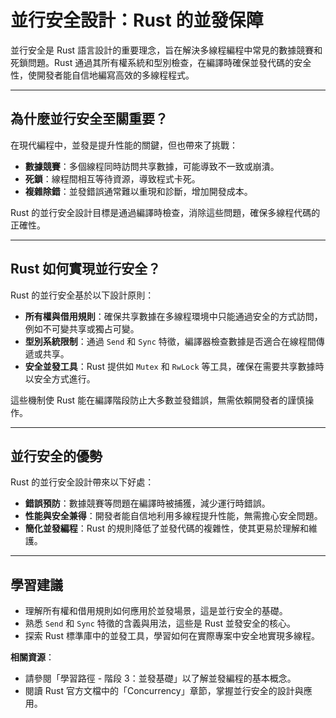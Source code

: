 # 並行安全設計：Rust 的並發保障

並行安全是 Rust 語言設計的重要理念，旨在解決多線程編程中常見的數據競賽和死鎖問題。Rust 通過其所有權系統和型別檢查，在編譯時確保並發代碼的安全性，使開發者能自信地編寫高效的多線程程式。

---

## 為什麼並行安全至關重要？

在現代編程中，並發是提升性能的關鍵，但也帶來了挑戰：

- **數據競賽**：多個線程同時訪問共享數據，可能導致不一致或崩潰。
- **死鎖**：線程間相互等待資源，導致程式卡死。
- **複雜除錯**：並發錯誤通常難以重現和診斷，增加開發成本。

Rust 的並行安全設計目標是通過編譯時檢查，消除這些問題，確保多線程代碼的正確性。

---

## Rust 如何實現並行安全？

Rust 的並行安全基於以下設計原則：

- **所有權與借用規則**：確保共享數據在多線程環境中只能通過安全的方式訪問，例如不可變共享或獨占可變。
- **型別系統限制**：通過 `Send` 和 `Sync` 特徵，編譯器檢查數據是否適合在線程間傳遞或共享。
- **安全並發工具**：Rust 提供如 `Mutex` 和 `RwLock` 等工具，確保在需要共享數據時以安全方式進行。

這些機制使 Rust 能在編譯階段防止大多數並發錯誤，無需依賴開發者的謹慎操作。

---

## 並行安全的優勢

Rust 的並行安全設計帶來以下好處：

- **錯誤預防**：數據競賽等問題在編譯時被捕獲，減少運行時錯誤。
- **性能與安全兼得**：開發者能自信地利用多線程提升性能，無需擔心安全問題。
- **簡化並發編程**：Rust 的規則降低了並發代碼的複雜性，使其更易於理解和維護。

---

## 學習建議

- 理解所有權和借用規則如何應用於並發場景，這是並行安全的基礎。
- 熟悉 `Send` 和 `Sync` 特徵的含義與用法，這些是 Rust 並發安全的核心。
- 探索 Rust 標準庫中的並發工具，學習如何在實際專案中安全地實現多線程。

**相關資源**：

- 請參閱「學習路徑 - 階段 3：並發基礎」以了解並發編程的基本概念。
- 閱讀 Rust 官方文檔中的「Concurrency」章節，掌握並行安全的設計與應用。
